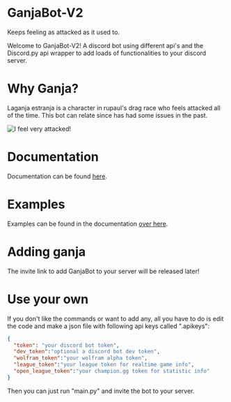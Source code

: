 # GanjaBot-V2
Keeps feeling as attacked as it used to.

Welcome to GanjaBot-V2! 
A discord bot using different api's and the Discord.py api wrapper to add loads of functionalities to your discord server.

# Why Ganja?

Laganja estranja is a character in rupaul's drag race who feels attacked all of the time. This bot can relate since has had some issues in the past.

![I feel very attacked!](https://media.giphy.com/media/CIBBy09KxZAw8/giphy.gif)

# Documentation

Documentation can be found [here](https://bvwman.github.io/GanjaBot-V2/).

# Examples

Examples can be found in the documentation [over here](https://bvwman.github.io/GanjaBot-V2/#commands).

# Adding ganja

The invite link to add GanjaBot to your server will be released later!

# Use your own

If you don't like the commands or want to add any, all you have to do is edit the code and make a json file with following api keys called ".apikeys":

```json
{
  "token": "your discord bot token",
  "dev_token":"optional a discord bot dev token",
  "wolfram_token":"your wolfram alpha token",
  "league_token":"your league token for realtime game info",
  "open_league_token":"your champion.gg token for statistic info"
}
```

Then you can just run "main.py" and invite the bot to your server.
